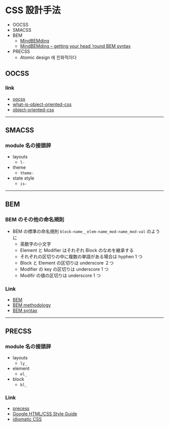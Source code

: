 # CSS 設計手法

- OOCSS
- SMACSS
- BEM
  - [MindBEMding](https://github.com/manabuyasuda/styleguide/blob/master/how-to-bem.md)
  - [MindBEMding – getting your head ’round BEM syntax](https://csswizardry.com/2013/01/mindbemding-getting-your-head-round-bem-syntax/)
- PRECSS
  - Atomic design 에 친화적이다

## OOCSS

### link

- [oocss](http://oocss.org/)
- [what-is-object-oriented-css](https://www.slideshare.net/stubbornella/what-is-object-oriented-css)
- [object-oriented-css](https://www.slideshare.net/stubbornella/object-oriented-css)

---

## SMACSS

### module 名の接頭辞

- layouts
  - `l-`
- theme
  - `theme-`
- state style
  - `is-`

---

## BEM

### BEM のその他の命名規則

- BEM の標準の命名規則 `block-name__elem-name_mod-name_mod-val` のように
  - 英数字の小文字
  - Element と Modifier はそれぞれ Block のなめを継承する
  - それぞれの区切りの中に複数の単語がある場合は hyphen 1 つ
  - Block と Element の区切りは underscore ２つ
  - Modifier の key の区切りは underscore 1 つ
  - Modifir の値の区切りは underscore 1 つ

### Link

- [BEM](https://en.bem.info/)
- [BEM methodology](https://en.bem.info/methodology/quick-start/)
- [BEM syntax](https://csswizardry.com/2013/01/mindbemding-getting-your-head-round-bem-syntax/)

---

## PRECSS

### module 名の接頭辞

- layouts
  - `ly_`
- element
  - `el_`
- block
  - `bl_`

### Link

- [precess](https://precss.io/ja/)
- [Google HTML/CSS Style Guide](https://google.github.io/styleguide/htmlcssguide.html)
- [idiomatic CSS](https://github.com/necolas/idiomaticcss)
